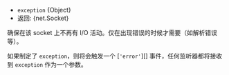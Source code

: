 <!-- YAML
added: v0.1.90
-->

* `exception` {Object}
* 返回: {net.Socket}

确保在该 socket 上不再有 I/O 活动。仅在出现错误的时候才需要（如解析错误等）。

如果制定了 `exception`，则将会触发一个 [`'error'`][] 事件，任何监听器都将接收到 `exception` 作为一个参数。
